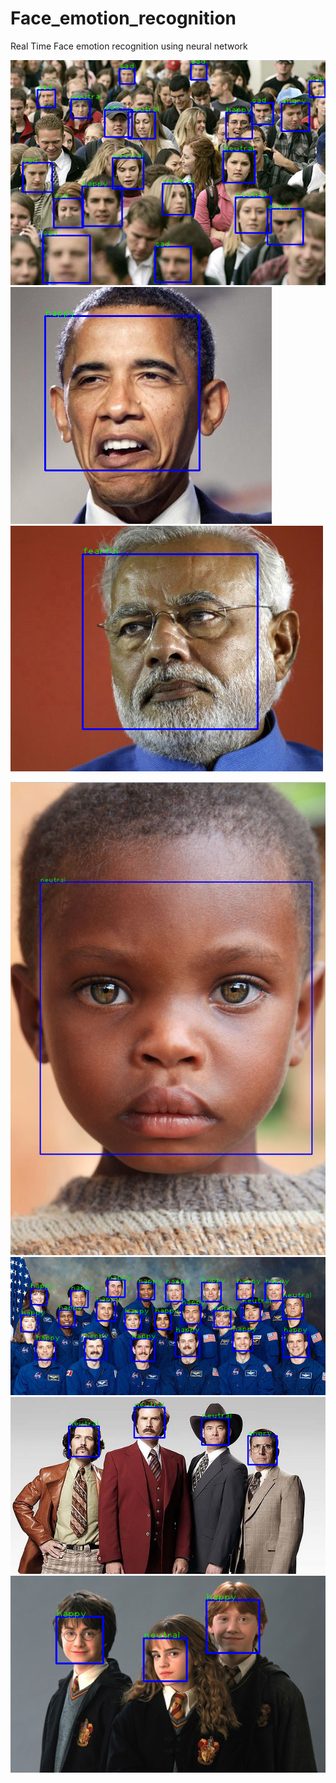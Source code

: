 # Face_emotion_recognition
Real Time Face emotion recognition using neural network 

![](testgallery/detected_faces.png) ![](testgallery/detected_faces1.png)
<img src="testgallery/detected_faces2.png" >

<img src="testgallery/detected_faces3.png" >
<img src="testgallery/detected_faces4.png" >
<img src="testgallery/detected_faces5.png" >
<img src="testgallery/detected_faces6.png" >



